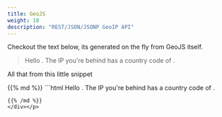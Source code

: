 ```yaml
---
title: GeoJS
weight: 10
description: "REST/JSON/JSONP GeoIP API"
---
```


<p>Checkout the text below, its generated on the fly from GeoJS itself.</p>

<blockquote><p>Hello <span id="user_ip"></span>. The IP you're behind has a country code of <span id="user_countrycode"></span>.</p></blockquote>

<p>All that from this little snippet</p>

<p><div class="text-left">
{{% md %}}
```html
Hello <span id="user_ip"></span>. The IP you're behind has a country code of <span id="user_countrycode"></span>.

<script type="application/javascript">
    function geoip(json){
        var userip      = document.getElementById("user_ip");
        var countrycode = document.getElementById("user_countrycode");
        userip.textContent      = json.ip;
        countrycode.textContent = json.country_code;
    }
</script>
<script src="https://get.geojs.io/v1/ip/geo.js"></script>
```
{{% /md %}}
</div></p>
